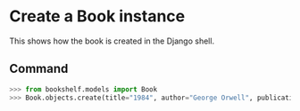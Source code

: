 # Create a Book instance

This shows how the book is created in the Django shell.

## Command
```python
>>> from bookshelf.models import Book
>>> Book.objects.create(title="1984", author="George Orwell", publication_year=1949)
